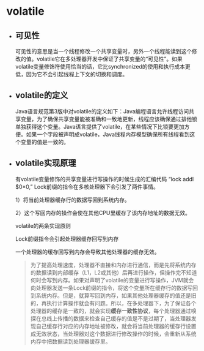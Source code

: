 # volatile

- ## 可见性

  可见性的意思是当一个线程修改一个共享变量时，另外一个线程能读到这个修改的值。volatile它在多处理器开发中保证了共享变量的“可见性”。如果volatile变量修饰符使用恰当的话，它比synchronized的使用和执行成本更低，因为它不会引起线程上下文的切换和调度。
  
- ## volatile的定义

  Java语言规范第3版中对volatile的定义如下：Java编程语言允许线程访问共享变量，为了确保共享变量能被准确和一致地更新，线程应该确保通过排他锁单独获得这个变量。Java语言提供了volatile，在某些情况下比锁要更加方便。如果一个字段被声明成volatile，Java线程内存模型确保所有线程看到这个变量的值是一致的。

- ## volatile实现原理

  有volatile变量修饰的共享变量进行写操作的时候生成的汇编代码 “lock addl $0×0,” Lock前缀的指令在多核处理器下会引发了两件事情。

  1）将当前处理器缓存行的数据写回到系统内存。

  2）这个写回内存的操作会使在其他CPU里缓存了该内存地址的数据无效。

  volatile的两条实现原则

  Lock前缀指令会引起处理器缓存回写到内存

  一个处理器的缓存回写到内存会导致其他处理器的缓存无效。

  > 为了提高处理速度，处理器不直接和内存进行通信，而是先将系统内存的数据读到内部缓存（L1，L2或其他）后再进行操作，但操作完不知道何时会写到内存。如果对声明了volatile的变量进行写操作，JVM就会向处理器发送一条Lock前缀的指令，将这个变量所在缓存行的数据写回到系统内存。但是，就算写回到内存，如果其他处理器缓存的值还是旧的，再执行计算操作就会有问题。所以，在多处理器下，为了保证各个处理器的缓存是一致的，就会实现**缓存一致性协议**，每个处理器通过嗅探在总线上传播的数据来检查自己缓存的值是不是过期了，当处理器发现自己缓存行对应的内存地址被修改，就会将当前处理器的缓存行设置成无效状态，当处理器对这个数据进行修改操作的时候，会重新从系统内存中把数据读到处理器缓存里。 